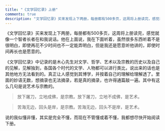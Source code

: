 ```yaml
---
title: "《文学回忆录》上册"
comments: true
description: "文学回忆录》买来发现上下两册，每册都有500多页，这周将上册读完，感觉就像一个智者长者在和我说话。他在上面说，我在下面听着，虽然很多东西听着不是很明白，即使再花不少时间也不一定能弄明白，但是我还是愿意听他讲的，即使时间再长也是愿意的。"
---
```


《文学回忆录》买来发现上下两册，每册都有500多页，这周将上册读完，感觉就像一个智者长者在和我说话。他在上面说，我在下面听着，虽然很多东西听着不是很明白，即使再花不少时间也不一定能弄明白，但是我还是愿意听他讲的，即使时间再长也是愿意的。

《文学回忆录》中记录的是木心先生对文学、哲学、艺术以及宗教的历史以及自己的见解，见解独到，各国各个时代的文学、人物都可以进行类比，说出来的话也是其他地方无法看到的。真正让人感觉到其博学，并按着自己的理解给理解透了。里面的妙语无数，想摘录也无法摘录，若是真的摘录，也许得通篇敲一遍。其中有这么几句是说艺术与宗教的。

> 放下屠刀，立地成佛，是宗教。放下屠刀，立地不成佛，是艺术。

> 苦海无边，回头是岸，是宗教。苦海无边，回头不是岸，是艺术。

说的我似懂非懂，其实是完全不懂，而现在不管懂或着不懂，我都想尽快开始阅读下册。
